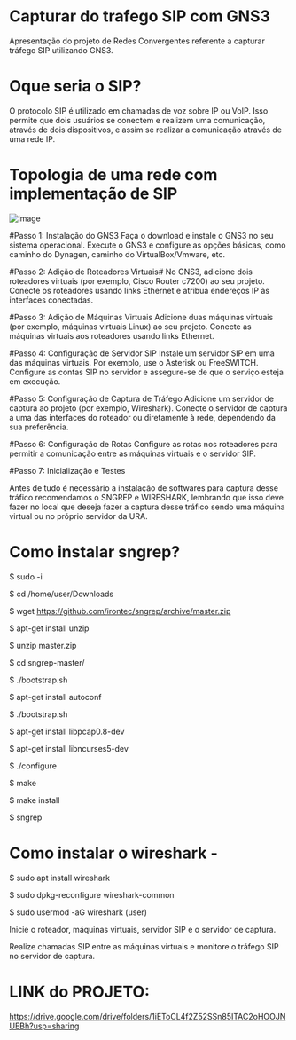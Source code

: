 # Capturar do trafego SIP com GNS3
Apresentação do projeto de Redes Convergentes referente a capturar tráfego SIP utilizando GNS3.

# Oque seria o SIP?

O protocolo SIP é utilizado em chamadas de voz sobre IP ou VoIP. Isso permite que dois usuários se conectem e realizem uma comunicação, através de dois dispositivos, e assim se realizar a comunicação através de uma rede IP.

# Topologia de uma rede com implementação de SIP

![image](https://github.com/larissalg9/Capturar-trafego-SIP-gns3-/assets/58262383/2f92713d-30c1-4e1d-a2e2-e4e30706d85e)

#Passo 1: Instalação do GNS3
Faça o download e instale o GNS3 no seu sistema operacional.
Execute o GNS3 e configure as opções básicas, como caminho do Dynagen, caminho do VirtualBox/Vmware, etc.

#Passo 2: Adição de Roteadores Virtuais#
No GNS3, adicione dois roteadores virtuais (por exemplo, Cisco Router c7200) ao seu projeto.
Conecte os roteadores usando links Ethernet e atribua endereços IP às interfaces conectadas.

#Passo 3: Adição de Máquinas Virtuais
Adicione duas máquinas virtuais (por exemplo, máquinas virtuais Linux) ao seu projeto.
Conecte as máquinas virtuais aos roteadores usando links Ethernet.

#Passo 4: Configuração de Servidor SIP
Instale um servidor SIP em uma das máquinas virtuais. Por exemplo, use o Asterisk ou FreeSWITCH.
Configure as contas SIP no servidor e assegure-se de que o serviço esteja em execução.

#Passo 5: Configuração de Captura de Tráfego
Adicione um servidor de captura ao projeto (por exemplo, Wireshark).
Conecte o servidor de captura a uma das interfaces do roteador ou diretamente à rede, dependendo da sua preferência.

#Passo 6: Configuração de Rotas
Configure as rotas nos roteadores para permitir a comunicação entre as máquinas virtuais e o servidor SIP.

#Passo 7: Inicialização e Testes

Antes de tudo é necessário a instalação de softwares para captura desse tráfico recomendamos o SNGREP e WIRESHARK, lembrando que isso deve fazer no local que deseja fazer a captura desse tráfico sendo uma máquina virtual ou no próprio servidor da URA.

# Como instalar sngrep?

$ sudo -i

$ cd /home/user/Downloads

$ wget https://github.com/irontec/sngrep/archive/master.zip

$ apt-get install unzip

$ unzip master.zip

$ cd sngrep-master/

$ ./bootstrap.sh

$ apt-get install autoconf

$ ./bootstrap.sh

$ apt-get install libpcap0.8-dev

$ apt-get install libncurses5-dev

$ ./configure

$ make

$ make install

$ sngrep

# Como instalar o wireshark - 

$ sudo apt install wireshark

$ sudo dpkg-reconfigure wireshark-common

$ sudo usermod -aG wireshark (user)

Inicie o roteador, máquinas virtuais, servidor SIP e o servidor de captura.

Realize chamadas SIP entre as máquinas virtuais e monitore o tráfego SIP no servidor de captura.


# LINK do PROJETO: 

https://drive.google.com/drive/folders/1iEToCL4f2Z52SSn85ITAC2oHOOJNUEBh?usp=sharing
